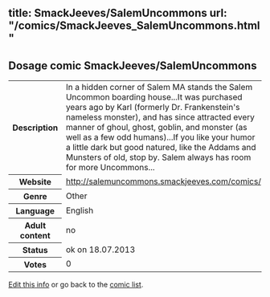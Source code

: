 title: SmackJeeves/SalemUncommons
url: "/comics/SmackJeeves_SalemUncommons.html"
---
Dosage comic SmackJeeves/SalemUncommons
-----------------------------------------

<p id="msg"></p>
<script type="text/javascript">
if (window.location.search === '?edit_info_mail=sent_ok') {
  var elem = document.getElementById("msg");
  elem.innerHTML = 'Edited information sucessfully sent for review, which is usually done daily. Thanks!';
  elem.className = 'ok';
}
</script>
<table class="comicinfo">
<tr>
<th>Description</th><td>In a hidden corner of Salem MA stands the Salem Uncommon boarding house...It was purchased years ago by Karl (formerly Dr. Frankenstein's nameless monster), and has since attracted every manner of ghoul, ghost, goblin, and monster (as well as a few odd humans)...If you like your humor a little dark but good natured, like the Addams and Munsters of old, stop by. Salem always has room for more Uncommons...</td>
</tr>
<tr>
<th>Website</th><td><a href="http://salemuncommons.smackjeeves.com/comics/">http://salemuncommons.smackjeeves.com/comics/</a></td>
</tr>
<tr>
<th>Genre</th><td>Other</td>
</tr>
<tr>
<th>Language</th><td>English</td>
</tr>
<tr>
<th>Adult content</th><td>no</td>
</tr>
<tr>
<th>Status</th><td>ok on 18.07.2013</td>
</tr>
<tr>
<th>Votes</th><td>0</td>
</tr>
</table>

[Edit this info](SmackJeeves_SalemUncommons_edit.html) or go back to the [comic list](../comic-index.html).
